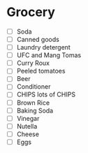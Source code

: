 # Grocery
- [ ] Soda
- [ ] Canned goods
- [ ] Laundry detergent
- [ ] UFC and Mang Tomas
- [ ] Curry Roux
- [ ] Peeled tomatoes
- [ ] Beer
- [ ] Conditioner
- [ ] CHIPS lots of CHIPS
- [ ] Brown Rice
- [ ] Baking Soda
- [ ] Vinegar
- [ ] Nutella
- [ ] Cheese
- [ ] Eggs